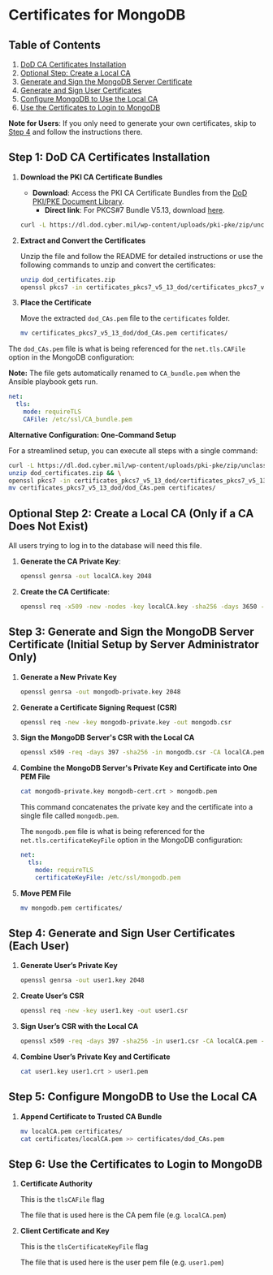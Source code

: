 # Certificates for MongoDB

## Table of Contents

1. [DoD CA Certificates Installation](#step-1-dod-ca-certificates-installation)
2. [Optional Step: Create a Local CA](#optional-step-2-create-a-local-ca-only-if-a-ca-does-not-exist)
3. [Generate and Sign the MongoDB Server Certificate](#step-3-generate-and-sign-the-mongodb-server-certificate-initial-setup-by-server-administrator-only)
4. [Generate and Sign User Certificates](#step-4-generate-and-sign-user-certificates-each-user)
5. [Configure MongoDB to Use the Local CA](#step-5-configure-mongodb-to-use-the-local-ca)
6. [Use the Certificates to Login to MongoDB](#step-6-use-the-certificates-to-login-to-mongodb)

**Note for Users**: If you only need to generate your own certificates, skip to [Step 4](#step-2-generate-and-sign-user-certificates-each-user) and follow the instructions there.

## Step 1: DoD CA Certificates Installation

1. **Download the PKI CA Certificate Bundles**

   - **Download**: Access the PKI CA Certificate Bundles from the [DoD PKI/PKE Document Library](https://public.cyber.mil/pki-pke/pkipke-document-library/).
     - **Direct link**: For PKCS#7 Bundle V5.13, download [here](https://dl.dod.cyber.mil/wp-content/uploads/pki-pke/zip/unclass-certificates_pkcs7_DoD.zip).

   ```bash
   curl -L https://dl.dod.cyber.mil/wp-content/uploads/pki-pke/zip/unclass-certificates_pkcs7_DoD.zip -o dod_certificates.zip
   ```

2. **Extract and Convert the Certificates**

   Unzip the file and follow the README for detailed instructions or use the following commands to unzip and convert the certificates:

   ```bash
   unzip dod_certificates.zip
   openssl pkcs7 -in certificates_pkcs7_v5_13_dod/certificates_pkcs7_v5_13_dod_der.p7b -inform der -print_certs -out certificates_pkcs7_v5_13_dod/dod_CAs.pem
   ```

3. **Place the Certificate**

   Move the extracted `dod_CAs.pem` file to the `certificates` folder.

   ```bash
   mv certificates_pkcs7_v5_13_dod/dod_CAs.pem certificates/
   ```

The `dod_CAs.pem` file is what is being referenced for the `net.tls.CAFile` option in the MongoDB configuration:

**Note:** The file gets automatically renamed to `CA_bundle.pem` when the Ansible playbook gets run.

```yaml
net:
  tls:
    mode: requireTLS
    CAFile: /etc/ssl/CA_bundle.pem
```

**Alternative Configuration: One-Command Setup**

For a streamlined setup, you can execute all steps with a single command:

```bash
curl -L https://dl.dod.cyber.mil/wp-content/uploads/pki-pke/zip/unclass-certificates_pkcs7_DoD.zip -o dod_certificates.zip && \
unzip dod_certificates.zip && \
openssl pkcs7 -in certificates_pkcs7_v5_13_dod/certificates_pkcs7_v5_13_dod_der.p7b -inform der -print_certs -out certificates_pkcs7_v5_13_dod/dod_CAs.pem && \
mv certificates_pkcs7_v5_13_dod/dod_CAs.pem certificates/
```

## Optional Step 2: Create a Local CA (Only if a CA Does Not Exist)

All users trying to log in to the database will need this file.

1. **Generate the CA Private Key**:

   ```bash
   openssl genrsa -out localCA.key 2048
   ```

2. **Create the CA Certificate**:

   ```bash
   openssl req -x509 -new -nodes -key localCA.key -sha256 -days 3650 -out localCA.pem
   ```

## Step 3: Generate and Sign the MongoDB Server Certificate (Initial Setup by Server Administrator Only)

1. **Generate a New Private Key**

   ```bash
   openssl genrsa -out mongodb-private.key 2048
   ```

2. **Generate a Certificate Signing Request (CSR)**

   ```bash
   openssl req -new -key mongodb-private.key -out mongodb.csr
   ```

3. **Sign the MongoDB Server's CSR with the Local CA**

   ```bash
   openssl x509 -req -days 397 -sha256 -in mongodb.csr -CA localCA.pem -CAkey localCA.key -out mongodb-cert.crt
   ```

4. **Combine the MongoDB Server's Private Key and Certificate into One PEM File**

   ```bash
   cat mongodb-private.key mongodb-cert.crt > mongodb.pem
   ```

   This command concatenates the private key and the certificate into a single file called `mongodb.pem`.

   The `mongodb.pem` file is what is being referenced for the `net.tls.certificateKeyFile` option in the MongoDB configuration:

   ```yaml
   net:
     tls:
       mode: requireTLS
       certificateKeyFile: /etc/ssl/mongodb.pem
   ```

5. **Move PEM File**

   ```bash
   mv mongodb.pem certificates/
   ```

## Step 4: Generate and Sign User Certificates (Each User)

1. **Generate User’s Private Key**

   ```bash
   openssl genrsa -out user1.key 2048
   ```

2. **Create User’s CSR**

   ```bash
   openssl req -new -key user1.key -out user1.csr
   ```

3. **Sign User’s CSR with the Local CA**

   ```bash
   openssl x509 -req -days 397 -sha256 -in user1.csr -CA localCA.pem -CAkey localCA.key -out user1.crt
   ```

4. **Combine User’s Private Key and Certificate**

   ```bash
   cat user1.key user1.crt > user1.pem
   ```

## Step 5: Configure MongoDB to Use the Local CA

1. **Append Certificate to Trusted CA Bundle**

   ```bash
   mv localCA.pem certificates/
   cat certificates/localCA.pem >> certificates/dod_CAs.pem
   ```

## Step 6: Use the Certificates to Login to MongoDB

1. **Certificate Authority**

   This is the `tlsCAFile` flag

   The file that is used here is the CA pem file (e.g. `localCA.pem`)

2. **Client Certificate and Key**

   This is the `tlsCertificateKeyFile` flag

   The file that is used here is the user pem file (e.g. `user1.pem`)
